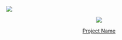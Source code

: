 
<!-- head -->
<img src="https://capsule-render.vercel.app/api?type=waving&color=auto&height=200&section=header&text=Spring-AJAX-10MINUTES&fontSize=90" />


<!-- body -->
<p align="center">
  <img src="your-gif-url-here.gif">
</p>

<p align="center">
  <a href="link-to-your-project">Project Name</a>
</p>
